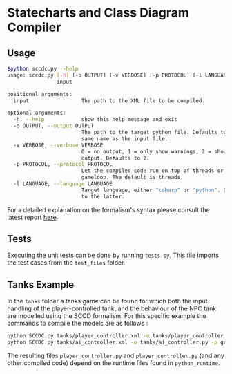 Statecharts and Class Diagram Compiler
======================================

Usage
-------------
```sh
$python sccdc.py --help
usage: sccdc.py [-h] [-o OUTPUT] [-v VERBOSE] [-p PROTOCOL] [-l LANGUAGE]
                input

positional arguments:
  input                 The path to the XML file to be compiled.

optional arguments:
  -h, --help            show this help message and exit
  -o OUTPUT, --output OUTPUT
                        The path to the target python file. Defaults to the
                        same name as the input file.
  -v VERBOSE, --verbose VERBOSE
                        0 = no output, 1 = only show warnings, 2 = show all
                        output. Defaults to 2.
  -p PROTOCOL, --protocol PROTOCOL
                        Let the compiled code run on top of threads or
                        gameloop. The default is threads.
  -l LANGUAGE, --language LANGUAGE
                        Target language, either "csharp" or "python". Defaults
                        to the latter.
```

For a detailed explanation on the formalism's syntax please consult the latest report <a href="http://msdl.cs.mcgill.ca/people/glenn/60_Downloads">here</a>.

Tests
-------------
Executing the unit tests can be done by running `tests.py`. This file imports the test cases from the `test_files` folder.

Tanks Example
-------------
In the `tanks` folder a tanks game can be found for which both the input handling of the player-controlled tank, and the behaviour of the NPC tank are modelled using the SCCD formalism. For this specific example the commands to compile the models are as follows :

```sh
python SCCDC.py tanks/player_controller.xml -o tanks/player_controller.py -p gameloop
python SCCDC.py tanks/ai_controller.xml -o tanks/ai_controller.py -p gameloop
```
The resulting files `player_controller.py` and `player_controller.py` (and any other compiled code) depend on the runtime files found in `python_runtime`. 